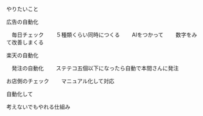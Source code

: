 やりたいこと



広告の自動化

　毎日チェック
　　５種類くらい同時につくる
　　AIをつかって
　　数字をみて改善しまくる

楽天の自動化

　発注の自動化
　　ステテコ五個以下になったら自動で本間さんに発注
　

お店側のチェック
　　マニュアル化して対応




自動化して

考えないでもやれる仕組み